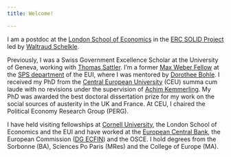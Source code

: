 ```yaml
---
title: Welcome!

---
```


I am a postdoc at the [London School of Economics](https://www.lse.ac.uk/european-institute) in the [ERC SOLID Project](https://www.lse.ac.uk/european-institute/research/SOLID) led by [Waltraud Schelkle](https://www.lse.ac.uk/european-institute/people/Schelkle-Waltraud). 

Previously, I was a Swiss Government Excellence Scholar at the University of Geneva, working with [Thomas Sattler](http://www.thomassattler.org). I’m a former [Max Weber Fellow](https://www.eui.eu/ProgrammesAndFellowships/MaxWeberProgramme) at the [SPS department](https://www.eui.eu/DepartmentsAndCentres/PoliticalAndSocialSciences) of the EUI, where I was mentored by [Dorothee Bohle](https://www.eui.eu/DepartmentsAndCentres/PoliticalAndSocialSciences/People/Professors/Bohle). I received my PhD from the [Central European University](https://www.ceu.edu) (CEU) summa cum laude with no revisions under the supervision of [Achim Kemmerling](https://achimkemmerling.wordpress.com). My PhD was awarded the best doctoral dissertation prize for my work on the social sources of austerity in the UK and France. At CEU, I chaired the Political Economy Research Group (PERG). 

I have held visiting fellowships at [Cornell University](https://government.cornell.edu), the London School of Economics and the EUI and have worked at the [European Central Bank](https://www.ecb.europa.eu/home/html/index.en.html), the European Commission ([DG ECFIN](https://ec.europa.eu/info/departments/economic-and-financial-affairs)) and the OSCE. I hold degrees from the Sorbonne (BA), Sciences Po Paris (MRes) and the College of Europe (MA).